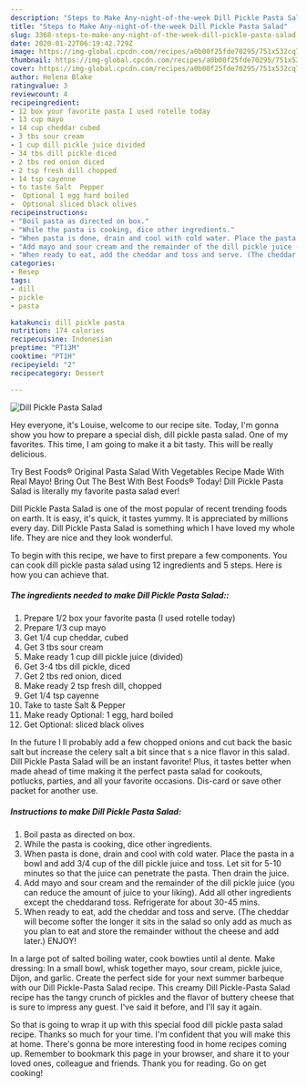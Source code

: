 ```yaml
---
description: "Steps to Make Any-night-of-the-week Dill Pickle Pasta Salad"
title: "Steps to Make Any-night-of-the-week Dill Pickle Pasta Salad"
slug: 3368-steps-to-make-any-night-of-the-week-dill-pickle-pasta-salad
date: 2020-01-22T06:19:42.729Z
image: https://img-global.cpcdn.com/recipes/a0b00f25fde70295/751x532cq70/dill-pickle-pasta-salad-recipe-main-photo.jpg
thumbnail: https://img-global.cpcdn.com/recipes/a0b00f25fde70295/751x532cq70/dill-pickle-pasta-salad-recipe-main-photo.jpg
cover: https://img-global.cpcdn.com/recipes/a0b00f25fde70295/751x532cq70/dill-pickle-pasta-salad-recipe-main-photo.jpg
author: Helena Blake
ratingvalue: 3
reviewcount: 4
recipeingredient:
- 12 box your favorite pasta I used rotelle today
- 13 cup mayo
- 14 cup cheddar cubed
- 3 tbs sour cream
- 1 cup dill pickle juice divided
- 34 tbs dill pickle diced
- 2 tbs red onion diced
- 2 tsp fresh dill chopped
- 14 tsp cayenne
- to taste Salt  Pepper
-  Optional 1 egg hard boiled
-  Optional sliced black olives
recipeinstructions:
- "Boil pasta as directed on box."
- "While the pasta is cooking, dice other ingredients."
- "When pasta is done, drain and cool with cold water. Place the pasta in a bowl and add 3/4 cup of the dill pickle juice and toss. Let sit for 5-10 minutes so that the juice can penetrate the pasta. Then drain the juice."
- "Add mayo and sour cream and the remainder of the dill pickle juice (you can reduce the amount of juice to your liking). Add all other ingredients except the cheddarand toss. Refrigerate for about 30-45 mins."
- "When ready to eat, add the cheddar and toss and serve. (The cheddar will become softer the longer it sits in the salad so only add as much as you plan to eat and store the remainder without the cheese and add later.) ENJOY!"
categories:
- Resep
tags:
- dill
- pickle
- pasta

katakunci: dill pickle pasta
nutrition: 174 calories
recipecuisine: Indonesian
preptime: "PT13M"
cooktime: "PT1H"
recipeyield: "2"
recipecategory: Dessert

---
```



![Dill Pickle Pasta Salad](https://img-global.cpcdn.com/recipes/a0b00f25fde70295/751x532cq70/dill-pickle-pasta-salad-recipe-main-photo.jpg)

Hey everyone, it's Louise, welcome to our recipe site. Today, I'm gonna show you how to prepare a special dish, dill pickle pasta salad. One of my favorites. This time, I am going to make it a bit tasty. This will be really delicious.

Try Best Foods® Original Pasta Salad With Vegetables Recipe Made With Real Mayo! Bring Out The Best With Best Foods® Today! Dill Pickle Pasta Salad is literally my favorite pasta salad ever!

Dill Pickle Pasta Salad is one of the most popular of recent trending foods on earth. It is easy, it's quick, it tastes yummy. It is appreciated by millions every day. Dill Pickle Pasta Salad is something which I have loved my whole life. They are nice and they look wonderful.


To begin with this recipe, we have to first prepare a few components. You can cook dill pickle pasta salad using 12 ingredients and 5 steps. Here is how you can achieve that.

##### The ingredients needed to make Dill Pickle Pasta Salad::

1. Prepare 1/2 box your favorite pasta (I used rotelle today)
1. Prepare 1/3 cup mayo
1. Get 1/4 cup cheddar, cubed
1. Get 3 tbs sour cream
1. Make ready 1 cup dill pickle juice (divided)
1. Get 3-4 tbs dill pickle, diced
1. Get 2 tbs red onion, diced
1. Make ready 2 tsp fresh dill, chopped
1. Get 1/4 tsp cayenne
1. Take to taste Salt &amp; Pepper
1. Make ready  Optional: 1 egg, hard boiled
1. Get  Optional: sliced black olives


In the future I ll probably add a few chopped onions and cut back the basic salt but increase the celery salt a bit since that s a nice flavor in this salad. Dill Pickle Pasta Salad will be an instant favorite! Plus, it tastes better when made ahead of time making it the perfect pasta salad for cookouts, potlucks, parties, and all your favorite occasions. Dis-card or save other packet for another use. 

##### Instructions to make Dill Pickle Pasta Salad:

1. Boil pasta as directed on box.
1. While the pasta is cooking, dice other ingredients.
1. When pasta is done, drain and cool with cold water. Place the pasta in a bowl and add 3/4 cup of the dill pickle juice and toss. Let sit for 5-10 minutes so that the juice can penetrate the pasta. Then drain the juice.
1. Add mayo and sour cream and the remainder of the dill pickle juice (you can reduce the amount of juice to your liking). Add all other ingredients except the cheddarand toss. Refrigerate for about 30-45 mins.
1. When ready to eat, add the cheddar and toss and serve. (The cheddar will become softer the longer it sits in the salad so only add as much as you plan to eat and store the remainder without the cheese and add later.) ENJOY!


In a large pot of salted boiling water, cook bowties until al dente. Make dressing: In a small bowl, whisk together mayo, sour cream, pickle juice, Dijon, and garlic. Create the perfect side for your next summer barbeque with our Dill Pickle-Pasta Salad recipe. This creamy Dill Pickle-Pasta Salad recipe has the tangy crunch of pickles and the flavor of buttery cheese that is sure to impress any guest. I&#39;ve said it before, and I&#39;ll say it again. 

So that is going to wrap it up with this special food dill pickle pasta salad recipe. Thanks so much for your time. I'm confident that you will make this at home. There's gonna be more interesting food in home recipes coming up. Remember to bookmark this page in your browser, and share it to your loved ones, colleague and friends. Thank you for reading. Go on get cooking!
